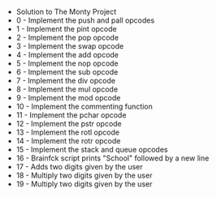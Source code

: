 * Solution to The Monty Project
* 0 - Implement the push and pall opcodes
* 1 - Implement the pint opcode
* 2 - Implement the pop opcode
* 3 - Implement the swap opcode
* 4 - Implement the add opcode
* 5 - Implement the nop opcode
* 6 - Implement the sub opcode
* 7 - Implement the div opcode
* 8 - Implement the mul opcode
* 9 - Implement the mod opcode
* 10 - Implement the commenting function
* 11 - Implement the pchar opcode
* 12 - Implement the pstr opcode
* 13 - Implement the rotl opcode
* 14 - Implement the rotr opcode
* 15 - Implement the stack and queue opcodes
* 16 - Brainfck script prints "School" followed by a new line
* 17 - Adds two digits given by the user
* 18 - Multiply two digits given by the user
* 19 - Multiply two digits given by the user
